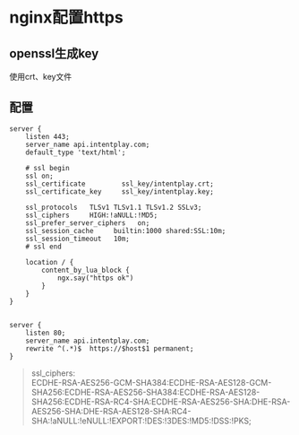 # nginx配置https

## openssl生成key
使用crt、key文件

## 配置

    server {
        listen 443;
        server_name api.intentplay.com;
        default_type 'text/html';

        # ssl begin
        ssl on;
        ssl_certificate         ssl_key/intentplay.crt;
        ssl_certificate_key     ssl_key/intentplay.key;

        ssl_protocols   TLSv1 TLSv1.1 TLSv1.2 SSLv3;
        ssl_ciphers     HIGH:!aNULL:!MD5;
        ssl_prefer_server_ciphers   on;
        ssl_session_cache     builtin:1000 shared:SSL:10m;
        ssl_session_timeout   10m;
        # ssl end

        location / {
            content_by_lua_block {
                ngx.say("https ok")
            }
        }
    }


    server {
        listen 80;
        server_name api.intentplay.com;
        rewrite ^(.*)$  https://$host$1 permanent;
    }

> ssl_ciphers:  
 ECDHE-RSA-AES256-GCM-SHA384:ECDHE-RSA-AES128-GCM-SHA256:ECDHE-RSA-AES256-SHA384:ECDHE-RSA-AES128-SHA256:ECDHE-RSA-RC4-SHA:ECDHE-RSA-AES256-SHA:DHE-RSA-AES256-SHA:DHE-RSA-AES128-SHA:RC4-SHA:!aNULL:!eNULL:!EXPORT:!DES:!3DES:!MD5:!DSS:!PKS;
